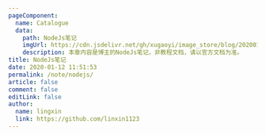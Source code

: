 ```yaml
---
pageComponent: 
  name: Catalogue
  data: 
    path: NodeJs笔记
    imgUrl: https://cdn.jsdelivr.net/gh/xugaoyi/image_store/blog/20200112120340.png
    description: 本章内容是博主的NodeJs笔记，非教程文档，请以官方文档为准。
title: NodeJs笔记
date: 2020-01-12 11:51:53
permalink: /note/nodejs/
article: false
comment: false
editLink: false
author: 
  name: lingxin
  link: https://github.com/linxin1123
---
```

